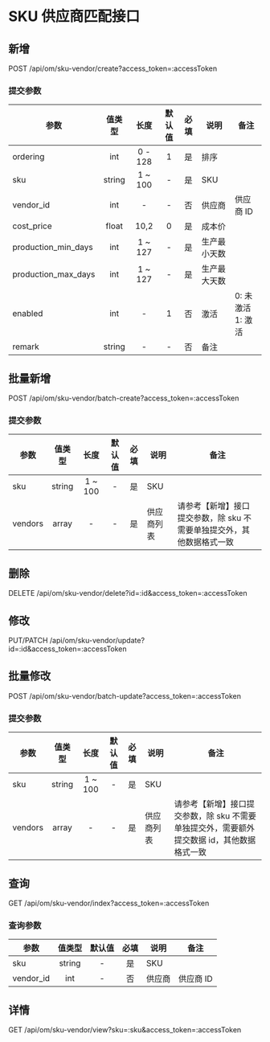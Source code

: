 SKU 供应商匹配接口
================

## 新增
POST /api/om/sku-vendor/create?access_token=:accessToken

### <span id="params">提交参数</span>
| 参数 | 值类型 | 长度 | 默认值 | 必填 | 说明 | 备注 |
| --- | :---: | :---: | :---: | :---: | --- | --- |
| ordering | int | 0 - 128 | 1 | 是 | 排序 | |
| sku | string | 1 ~ 100 | - | 是 | SKU | |
| vendor_id | int | - | - | 否 | 供应商 | 供应商 ID |
| cost_price | float | 10,2 | 0 | 是 | 成本价 | |
| production_min_days | int | 1 ~ 127 | - | 是 | 生产最小天数 | |
| production_max_days | int | 1 ~ 127 | - | 是 | 生产最大天数 | |
| enabled | int | - | 1 | 否 | 激活 | 0: 未激活 1: 激活 |
| remark | string | - | - | 否 | 备注 | |

## 批量新增
POST /api/om/sku-vendor/batch-create?access_token=:accessToken

### <span id="params">提交参数</span>
| 参数 | 值类型 | 长度 | 默认值 | 必填 | 说明 | 备注 |
| --- | :---: | :---: | :---: | :---: | --- | --- |
| sku | string | 1 ~ 100 | - | 是 | SKU | |
| vendors | array | - | - | 是 | 供应商列表 | 请参考【新增】接口提交参数，除 sku 不需要单独提交外，其他数据格式一致 |

## 删除
DELETE /api/om/sku-vendor/delete?id=:id&access_token=:accessToken

## 修改
PUT/PATCH /api/om/sku-vendor/update?id=:id&access_token=:accessToken

## 批量修改
POST /api/om/sku-vendor/batch-update?access_token=:accessToken

### <span id="params">提交参数</span>
| 参数 | 值类型 | 长度 | 默认值 | 必填 | 说明 | 备注 |
| --- | :---: | :---: | :---: | :---: | --- | --- |
| sku | string | 1 ~ 100 | - | 是 | SKU | |
| vendors | array | - | - | 是 | 供应商列表 | 请参考【新增】接口提交参数，除 sku 不需要单独提交外，需要额外提交数据 id，其他数据格式一致 |

## 查询
GET /api/om/sku-vendor/index?access_token=:accessToken

### 查询参数
| 参数 | 值类型 | 默认值 | 必填 | 说明 | 备注 |
| --- | :---: | :---: | :---: | --- | --- |
| sku | string | - | 是 | SKU | |
| vendor_id | int | - | 否 | 供应商 | 供应商 ID |

## 详情
GET /api/om/sku-vendor/view?sku=:sku&access_token=:accessToken


